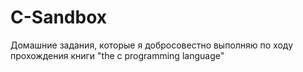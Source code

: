 # C-Sandbox
Домашние задания, которые я добросовестно выполняю по ходу прохождения книги "the c programming language"
